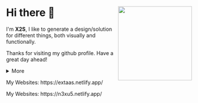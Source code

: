 # Hi there 👋 <img align="right" src="https://avatars.githubusercontent.com/u/86025696?v=4" width="200" />
I'm **X2S**, I like to generate a design/solution for different things, both visually and functionally.

Thanks for visiting my github profile. Have a great day ahead!

<details>
  <summary>
      More
  </summary>
  <p>
    
<h3>Main Languages & Tools:</h3>
<a href="https://developer.mozilla.org/en-US/docs/Web/JavaScript"><img src="https://img.shields.io/badge/JavaScript-F7DF1E?style=for-the-badge&logo=javascript&logoColor=black"/></a>
<a href="https://nodejs.org/en/"><img src="https://img.shields.io/badge/Node.js-43853D?style=for-the-badge&logo=node.js&logoColor=white"/></a>
<a href="https://code.visualstudio.com/"><img src="https://img.shields.io/badge/Visual_Studio_Code-0078D4?style=for-the-badge&logo=visual%20studio%20code&logoColor=white"/></a>
<a href="https://www.adobe.com"><img src="https://img.shields.io/badge/Adobe-FF61F6?style=for-the-badge&logo=Adobe%20XD&logoColor=white"/></a>
  </p>
</details>

<p>My Websites: https://extaas.netlify.app/</p>
<p>My Websites: https://n3xu5.netlify.app/</p>
